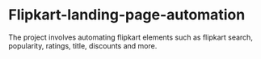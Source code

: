 # Flipkart-landing-page-automation
The project involves automating flipkart elements such as flipkart search, popularity, ratings, title, discounts and more.
